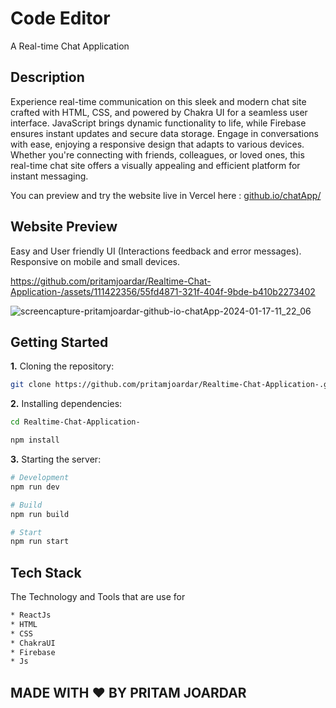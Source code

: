 # Code Editor

A Real-time Chat Application
## Description

Experience real-time communication on this sleek and modern chat site crafted with HTML, CSS, and powered by Chakra UI for a seamless user interface. JavaScript brings dynamic functionality to life, while Firebase ensures instant updates and secure data storage. Engage in conversations with ease, enjoying a responsive design that adapts to various devices. Whether you're connecting with friends, colleagues, or loved ones, this real-time chat site offers a visually appealing and efficient platform for instant messaging.



You can preview and try the website live in Vercel here : [github.io/chatApp/](https://pritamjoardar.github.io/chatApp/)

## Website Preview

Easy and User friendly UI (Interactions feedback and error messages).
Responsive on mobile and small devices.



https://github.com/pritamjoardar/Realtime-Chat-Application-/assets/111422356/55fd4871-321f-404f-9bde-b410b2273402

![screencapture-pritamjoardar-github-io-chatApp-2024-01-17-11_22_06](https://github.com/pritamjoardar/Realtime-Chat-Application-/assets/111422356/3f05a0fd-195a-4146-83e7-2c1de3c0f33c)


## Getting Started

**1.** Cloning the repository:

```bash
git clone https://github.com/pritamjoardar/Realtime-Chat-Application-.git
```

**2.** Installing dependencies:

```bash
cd Realtime-Chat-Application-
```

```bash
npm install
```

**3.** Starting the server:

```bash
# Development
npm run dev

# Build
npm run build

# Start
npm run start
```


## Tech Stack

The Technology and Tools that are use for
```bash
* ReactJs
* HTML 
* CSS 
* ChakraUI
* Firebase
* Js 

```

## MADE WITH ❤️ BY PRITAM JOARDAR

